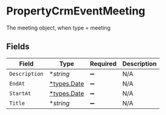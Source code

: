 # PropertyCrmEventMeeting

The meeting object, when type = meeting


## Fields

| Field                              | Type                               | Required                           | Description                        |
| ---------------------------------- | ---------------------------------- | ---------------------------------- | ---------------------------------- |
| `Description`                      | **string*                          | :heavy_minus_sign:                 | N/A                                |
| `EndAt`                            | [*types.Date](../../types/date.md) | :heavy_minus_sign:                 | N/A                                |
| `StartAt`                          | [*types.Date](../../types/date.md) | :heavy_minus_sign:                 | N/A                                |
| `Title`                            | **string*                          | :heavy_minus_sign:                 | N/A                                |